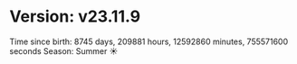 # Version: v23.11.9
Time since birth: 8745 days, 209881 hours, 12592860 minutes, 755571600 seconds
Season: Summer ☀️
